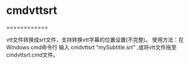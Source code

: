 # cmdvttsrt
============

vtt文件转换成srt文件，支持转换vtt字幕的位置设置(不完整)。
使用方法：在Windows cmd命令行 输入 cmdvttsrt "mySubtitle.srt" ,或将vtt文件拖至cmdvttsrt.cmd文件。
